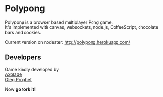 # Polypong
Polypong is a browser based multiplayer Pong game.  
It's implemented with canvas, websockets, node.js, CoffeeScript, chocolate bars and cookies.

Current version on nodester:
http://polypong.herokuapp.com/

## Developers
Game kindly developed by  
[Axblade](https://github.com/Axblade)  
[Oleg Prophet](https://github.com/Oregu)

Now **go fork it!**
